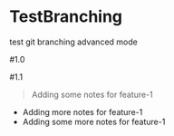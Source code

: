 # TestBranching 
test git branching advanced mode

#1.0

#1.1

> Adding some notes for feature-1
* Adding more notes for feature-1
* Adding some more notes for feature-1
